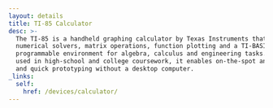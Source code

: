 ```yaml
---
layout: details
title: TI-85 Calculator
desc: >-
  The TI-85 is a handheld graphing calculator by Texas Instruments that provides
  numerical solvers, matrix operations, function plotting and a TI-BASIC
  programmable environment for algebra, calculus and engineering tasks. Commonly
  used in high-school and college coursework, it enables on-the-spot analysis
  and quick prototyping without a desktop computer.
_links:
  self:
    href: /devices/calculator/
---
```

